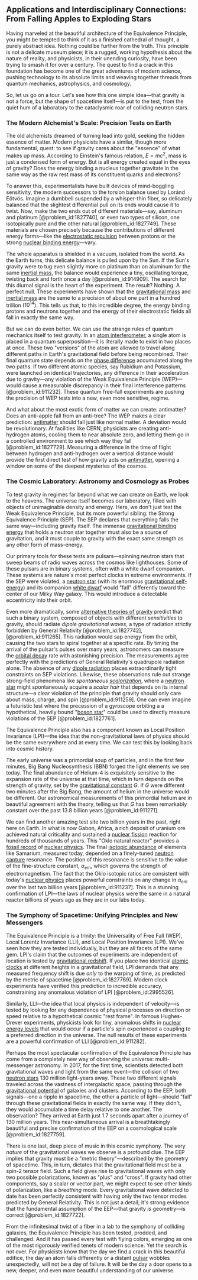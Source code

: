 ## Applications and Interdisciplinary Connections: From Falling Apples to Exploding Stars

Having marveled at the beautiful architecture of the Equivalence Principle, you might be tempted to think of it as a finished cathedral of thought, a purely abstract idea. Nothing could be further from the truth. This principle is not a delicate museum piece; it is a rugged, working hypothesis about the nature of reality, and physicists, in their unending curiosity, have been trying to smash it for over a century. The quest to find a crack in this foundation has become one of the great adventures of modern science, pushing technology to its absolute limits and weaving together threads from quantum mechanics, astrophysics, and cosmology.

So, let us go on a tour. Let's see how this one simple idea—that gravity is not a force, but the shape of spacetime itself—is put to the test, from the quiet hum of a laboratory to the cataclysmic roar of colliding neutron stars.

### The Modern Alchemist's Scale: Precision Tests on Earth

The old alchemists dreamed of turning lead into gold, seeking the hidden essence of matter. Modern physicists have a similar, though more fundamental, quest: to see if gravity cares about the "essence" of what makes up mass. According to Einstein's famous relation, $E=mc^2$, mass is just a condensed form of energy. But is all energy created equal in the eyes of gravity? Does the energy binding a nucleus together gravitate in the same way as the raw rest mass of its constituent quarks and electrons?

To answer this, experimentalists have built devices of mind-boggling sensitivity, the modern successors to the torsion balance used by Loránd Eötvös. Imagine a dumbbell suspended by a whisper-thin fiber, so delicately balanced that the slightest differential pull on its ends would cause it to twist. Now, make the two ends out of different materials—say, aluminum and platinum [@problem_id:1827740], or even two types of silicon, one isotopically pure and the other natural [@problem_id:1827749]. These materials are chosen precisely because the contributions of different energy forms—like the [electrostatic repulsion](@article_id:161634) between protons or the strong [nuclear binding energy](@article_id:146715)—vary.

The whole apparatus is shielded in a vacuum, isolated from the world. As the Earth turns, this delicate balance is pulled upon by the Sun. If the Sun's gravity were to tug even slightly more on platinum than on aluminum for the same [inertial mass](@article_id:266739), the balance would experience a tiny, oscillating torque, twisting back and forth once a day [@problem_id:914909]. The search for this diurnal signal is the heart of the experiment. The result? Nothing. A perfect null. These experiments have shown that the [gravitational mass](@article_id:260254) and [inertial mass](@article_id:266739) are the same to a precision of about one part in a hundred trillion ($10^{14}$). This tells us that, to this incredible degree, the energy binding protons and neutrons together and the energy of their electrostatic fields all fall in exactly the same way.

But we can do even better. We can use the strange rules of quantum mechanics itself to test gravity. In an [atom interferometer](@article_id:158446), a single atom is placed in a quantum superposition—it is literally made to exist in two places at once. These two "versions" of the atom are allowed to travel along different paths in Earth's gravitational field before being recombined. Their final quantum state depends on the [phase difference](@article_id:269628) accumulated along the two paths. If two different atomic species, say Rubidium and Potassium, were launched on identical trajectories, any difference in their acceleration due to gravity—any violation of the Weak Equivalence Principle (WEP)—would cause a measurable discrepancy in their final interference patterns [@problem_id:911232]. These quantum free-fall experiments are pushing the precision of WEP tests into a new, even more sensitive, regime.

And what about the most exotic form of matter we can create: antimatter? Does an anti-apple fall from an anti-tree? The WEP makes a clear prediction: [antimatter](@article_id:152937) should fall just like normal matter. A deviation would be revolutionary. At facilities like CERN, physicists are creating anti-hydrogen atoms, cooling them to near absolute zero, and letting them go in a controlled environment to see which way they fall [@problem_id:1827729]. Measuring a difference in the time of flight between hydrogen and anti-hydrogen over a vertical distance would provide the first direct test of how gravity acts on [antimatter](@article_id:152937), opening a window on some of the deepest mysteries of the cosmos.

### The Cosmic Laboratory: Astronomy and Cosmology as Probes

To test gravity in regimes far beyond what we can create on Earth, we look to the heavens. The universe itself becomes our laboratory, filled with objects of unimaginable density and energy. Here, we don't just test the Weak Equivalence Principle, but its more powerful sibling: the Strong Equivalence Principle (SEP). The SEP declares that everything falls the same way—including gravity itself. The immense [gravitational binding energy](@article_id:158559) that holds a neutron star together must also be a source of gravitation, and it must couple to gravity with the exact same strength as any other form of mass-energy.

Our primary tools for these tests are pulsars—spinning neutron stars that sweep beams of radio waves across the cosmos like lighthouses. Some of these pulsars are in binary systems, often with a white dwarf companion. These systems are nature's most perfect clocks in extreme environments. If the SEP were violated, a [neutron star](@article_id:146765) (with its enormous [gravitational self-energy](@article_id:271709)) and its companion [white dwarf](@article_id:146102) would "fall" differently toward the center of our Milky Way galaxy. This would introduce a detectable eccentricity into their orbit.

Even more dramatically, some [alternative theories of gravity](@article_id:158174) predict that such a binary system, composed of objects with different *sensitivities* to gravity, should radiate *dipole gravitational waves*, a type of radiation strictly forbidden by General Relativity [@problem_id:1827742], [@problem_id:911265]. This radiation would sap energy from the orbit, causing the two stars to spiral together at a specific rate. By timing the arrival of the pulsar's pulses over many years, astronomers can measure the [orbital decay](@article_id:159770) rate with astonishing precision. The measurements agree perfectly with the predictions of General Relativity's quadrupole radiation alone. The absence of any [dipole radiation](@article_id:271413) places extraordinarily tight constraints on SEP violations. Likewise, these observations rule out strange strong-field phenomena like *spontaneous [scalarization](@article_id:634267)*, where a [neutron star](@article_id:146765) might spontaneously acquire a *scalar hair* that depends on its internal structure—a clear violation of the principle that gravity should only care about mass, charge, and spin [@problem_id:911259]. One can even imagine a futuristic test where the precession of a gyroscope orbiting a a hypothetical, heavily bound "[boson star](@article_id:147935)" could be used to directly measure violations of the SEP [@problem_id:1827761].

The Equivalence Principle also has a component known as Local Position Invariance (LPI)—the idea that the non-gravitational laws of physics should be the same everywhere and at every time. We can test this by looking back into cosmic history.

The early universe was a primordial soup of particles, and in the first few minutes, Big Bang Nucleosynthesis (BBN) forged the light elements we see today. The final abundance of Helium-4 is exquisitely sensitive to the expansion rate of the universe at that time, which in turn depends on the strength of gravity, set by the [gravitational constant](@article_id:262210) $G$. If $G$ were different two minutes after the Big Bang, the amount of helium in the universe would be different. Our astronomical measurements of this primordial helium are in beautiful agreement with the theory, telling us that $G$ has been remarkably constant over the past 13.8 billion years [@problem_id:911271].

We can find another amazing test site two billion years in the past, right here on Earth. In what is now Gabon, Africa, a rich deposit of uranium ore achieved natural criticality and sustained a [nuclear fission](@article_id:144742) reaction for hundreds of thousands of years. This "Oklo natural reactor" provides a [fossil record](@article_id:136199) of [nuclear physics](@article_id:136167). The final [isotopic abundance](@article_id:140828) of elements like Samarium, measured today, depended on a finely-tuned [neutron capture](@article_id:160544) resonance. The position of this resonance is sensitive to the value of the fine-structure constant, $\alpha_{em}$, which governs the strength of electromagnetism. The fact that the Oklo isotopic ratios are consistent with today's [nuclear physics](@article_id:136167) places powerful constraints on any change in $\alpha_{em}$ over the last two billion years [@problem_id:911237]. This is a stunning confirmation of LPI—the laws of nuclear physics were the same in a natural reactor billions of years ago as they are in our labs today.

### The Symphony of Spacetime: Unifying Principles and New Messengers

The Equivalence Principle is a trinity: the Universality of Free Fall (WEP), Local Lorentz Invariance (LLI), and Local Position Invariance (LPI). We've seen how they are tested individually, but they are all facets of the same gem. LPI's claim that the outcomes of experiments are independent of location is tested by [gravitational redshift](@article_id:158203). If you place two identical [atomic clocks](@article_id:147355) at different heights in a gravitational field, LPI demands that any measured frequency shift is due *only* to the warping of time, as predicted by the metric of spacetime [@problem_id:1827769]. Modern clock experiments have verified this prediction to incredible accuracy, constraining any anomalous violation of LPI [@problem_id:2995526].

Similarly, LLI—the idea that local physics is independent of velocity—is tested by looking for any dependence of physical processes on direction or speed relative to a hypothetical cosmic "rest frame". In famous Hughes-Drever experiments, physicists look for tiny, anomalous shifts in [nuclear energy levels](@article_id:160481) that would occur if a particle's spin experienced a coupling to a preferred direction in the universe. The null results of these experiments are a powerful confirmation of LLI [@problem_id:911282].

Perhaps the most spectacular confirmation of the Equivalence Principle has come from a completely new way of observing the universe: multi-messenger astronomy. In 2017, for the first time, scientists detected both gravitational waves and light from the same event—the collision of two [neutron stars](@article_id:139189) 130 million light-years away. These two different signals traveled across the vastness of intergalactic space, passing through the [gravitational potential](@article_id:159884) of galaxies and clusters. According to the EEP, both signals—one a ripple in spacetime, the other a particle of light—should "fall" through these gravitational fields in exactly the same way. If they didn't, they would accumulate a time delay relative to one another. The observation? They arrived at Earth just 1.7 seconds apart after a journey of 130 million years. This near-simultaneous arrival is a breathtakingly beautiful and precise confirmation of the EEP on a cosmological scale [@problem_id:1827759].

There is one last, deep piece of music in this cosmic symphony. The very *nature* of the gravitational waves we observe is a profound clue. The EEP implies that gravity must be a "metric theory"—described by the geometry of spacetime. This, in turn, dictates that the gravitational field must be a spin-2 tensor field. Such a field gives rise to gravitational waves with only two possible polarizations, known as "plus" and "cross". If gravity had other components, say a scalar or vector part, we might expect to see other kinds of polarization, like a *breathing* mode. Every gravitational wave detected to date has been perfectly consistent with having only the two tensor modes predicted by General Relativity. This is not just a detail; it's strong evidence that the fundamental assumption of the EEP—that gravity *is* geometry—is correct [@problem_id:1827722].

From the infinitesimal twist of a fiber in a lab to the symphony of colliding galaxies, the Equivalence Principle has been tested, prodded, and challenged. And it has passed every test with flying colors, emerging as one of the most rigorously verified tenets of modern science. Yet the search is not over. For physicists know that the day we find a crack in this beautiful edifice, the day an atom falls differently or a distant [pulsar](@article_id:160867) wobbles unexpectedly, will not be a day of failure. It will be the day a door opens to a new, deeper, and even more beautiful understanding of our universe.